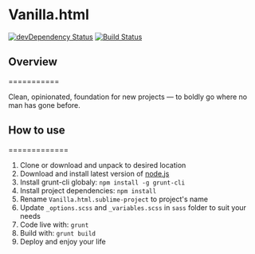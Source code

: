 Vanilla.html
============

[![devDependency Status](https://img.shields.io/david/dev/LotusTM/vanilla.html.svg?style=flat)](https://david-dm.org/LotusTM/vanilla.html#info=devDependencies)
[![Build Status](https://img.shields.io/travis/LotusTM/vanilla.html.svg?style=flat)](https://travis-ci.org/LotusTM/vanilla.html)

## Overview
===========

Clean, opinionated, foundation for new projects — to boldly go where no man has gone before.

## How to use
=============

1. Clone or download and unpack to desired location
2. Download and install latest version of [node.js](http://nodejs.org/)
3. Install grunt-cli globaly: `npm install -g grunt-cli`
4. Install project dependencies: `npm install`
5. Rename `Vanilla.html.sublime-project` to project's name
6. Update `_options.scss` and `_variables.scss` in `sass` folder to suit your needs
7. Code live with: `grunt`
8. Build with: `grunt build`
9. Deploy and enjoy your life